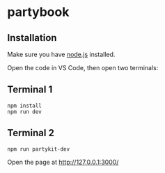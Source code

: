 # partybook

## Installation

Make sure you have [node.js](https://nodejs.org/en) installed.

Open the code in VS Code, then open two terminals:

## Terminal 1

```
npm install
npm run dev
```

## Terminal 2

```
npm run partykit-dev
```

Open the page at http://127.0.0.1:3000/
